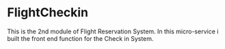 # FlightCheckin
This is the 2nd module of Flight Reservation System. In this micro-service i built the front end function for the Check in System.
